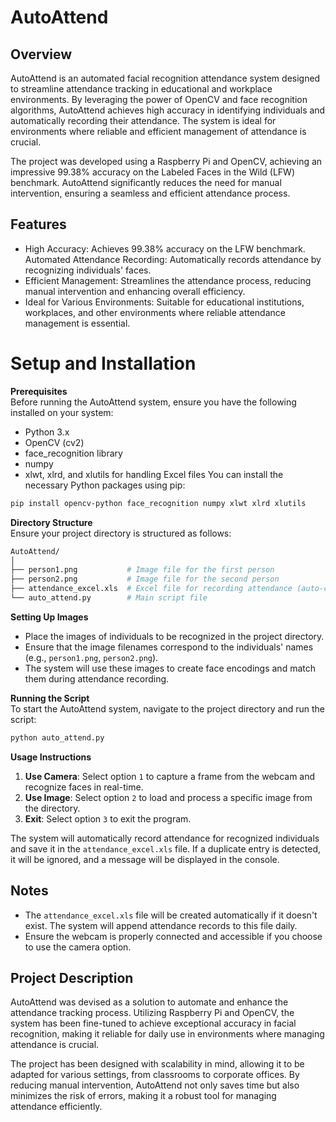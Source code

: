 # AutoAttend

## Overview
AutoAttend is an automated facial recognition attendance system designed to streamline attendance tracking in educational and workplace environments. By leveraging the power of OpenCV and face recognition algorithms, AutoAttend achieves high accuracy in identifying individuals and automatically recording their attendance. The system is ideal for environments where reliable and efficient management of attendance is crucial. 

The project was developed using a Raspberry Pi and OpenCV, achieving an impressive 99.38% accuracy on the Labeled Faces in the Wild (LFW) benchmark. AutoAttend significantly reduces the need for manual intervention, ensuring a seamless and efficient attendance process. 

## Features
+ High Accuracy: Achieves 99.38% accuracy on the LFW benchmark.
Automated Attendance Recording: Automatically records attendance by recognizing individuals' faces.
+ Efficient Management: Streamlines the attendance process, reducing manual intervention and enhancing overall efficiency.
+ Ideal for Various Environments: Suitable for educational institutions, workplaces, and other environments where reliable attendance management is essential.
  
# Setup and Installation
**Prerequisites**  
Before running the AutoAttend system, ensure you have the following installed on your system:

+ Python 3.x
+ OpenCV (cv2)
+ face_recognition library
+ numpy
+ xlwt, xlrd, and xlutils for handling Excel files 
You can install the necessary Python packages using pip:

```bash
pip install opencv-python face_recognition numpy xlwt xlrd xlutils
```

**Directory Structure**  
Ensure your project directory is structured as follows:
```bash
AutoAttend/
│
├── person1.png           # Image file for the first person
├── person2.png           # Image file for the second person
├── attendance_excel.xls  # Excel file for recording attendance (auto-created if not present)
└── auto_attend.py        # Main script file
```

**Setting Up Images**  
+ Place the images of individuals to be recognized in the project directory.
+ Ensure that the image filenames correspond to the individuals' names (e.g., `person1.png`, `person2.png`).
+ The system will use these images to create face encodings and match them during attendance recording. 

**Running the Script**  
To start the AutoAttend system, navigate to the project directory and run the script:

```bash
python auto_attend.py
```

**Usage Instructions**
1. **Use Camera**: Select option `1` to capture a frame from the webcam and recognize faces in real-time.
2. **Use Image**: Select option `2` to load and process a specific image from the directory.
3. **Exit**: Select option `3` to exit the program.
     
The system will automatically record attendance for recognized individuals and save it in the `attendance_excel.xls` file. If a duplicate entry is detected, it will be ignored, and a message will be displayed in the console.

## Notes
+ The `attendance_excel.xls` file will be created automatically if it doesn't exist. The system will append attendance records to this file daily.
+ Ensure the webcam is properly connected and accessible if you choose to use the camera option.

## Project Description
AutoAttend was devised as a solution to automate and enhance the attendance tracking process. Utilizing Raspberry Pi and OpenCV, the system has been fine-tuned to achieve exceptional accuracy in facial recognition, making it reliable for daily use in environments where managing attendance is crucial.

The project has been designed with scalability in mind, allowing it to be adapted for various settings, from classrooms to corporate offices. By reducing manual intervention, AutoAttend not only saves time but also minimizes the risk of errors, making it a robust tool for managing attendance efficiently.
